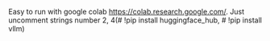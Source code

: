 Easy to run with google colab https://colab.research.google.com/. Just uncomment strings number 2, 4(# !pip install huggingface_hub, # !pip install vllm)
